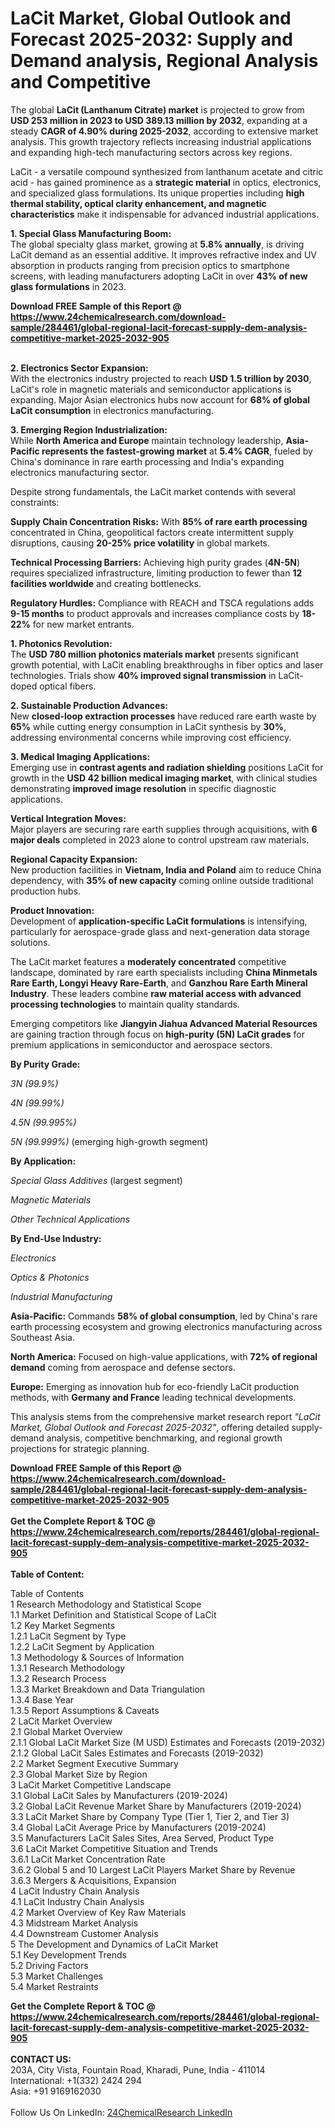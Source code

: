 <h1>LaCit Market, Global Outlook and Forecast 2025-2032: Supply and Demand analysis, Regional Analysis and Competitive</h1><p>The global <strong>LaCit (Lanthanum Citrate) market</strong> is projected to grow from <strong>USD 253 million in 2023 to USD 389.13 million by 2032</strong>, expanding at a steady <strong>CAGR of 4.90% during 2025-2032</strong>, according to extensive market analysis. This growth trajectory reflects increasing industrial applications and expanding high-tech manufacturing sectors across key regions.</p><p>LaCit - a versatile compound synthesized from lanthanum acetate and citric acid - has gained prominence as a <strong>strategic material</strong> in optics, electronics, and specialized glass formulations. Its unique properties including <strong>high thermal stability, optical clarity enhancement, and magnetic characteristics</strong> make it indispensable for advanced industrial applications.</p><p><strong>1. Special Glass Manufacturing Boom:</strong><br>
The global specialty glass market, growing at <strong>5.8% annually</strong>, is driving LaCit demand as an essential additive. It improves refractive index and UV absorption in products ranging from precision optics to smartphone screens, with leading manufacturers adopting LaCit in over <strong>43% of new glass formulations</strong> in 2023.</p><div><b>Download FREE Sample of this Report @ 
            <a href="https://www.24chemicalresearch.com/download-sample/284461/global-regional-lacit-forecast-supply-dem-analysis-competitive-market-2025-2032-905">
            https://www.24chemicalresearch.com/download-sample/284461/global-regional-lacit-forecast-supply-dem-analysis-competitive-market-2025-2032-905</a></b></div><br><p><strong>2. Electronics Sector Expansion:</strong><br>
With the electronics industry projected to reach <strong>USD 1.5 trillion by 2030</strong>, LaCit's role in magnetic materials and semiconductor applications is expanding. Major Asian electronics hubs now account for <strong>68% of global LaCit consumption</strong> in electronics manufacturing.</p><p><strong>3. Emerging Region Industrialization:</strong><br>
While <strong>North America and Europe</strong> maintain technology leadership, <strong>Asia-Pacific represents the fastest-growing market</strong> at <strong>5.4% CAGR</strong>, fueled by China's dominance in rare earth processing and India's expanding electronics manufacturing sector.</p><p>Despite strong fundamentals, the LaCit market contends with several constraints:</p><p><strong>Supply Chain Concentration Risks:</strong> With <strong>85% of rare earth processing</strong> concentrated in China, geopolitical factors create intermittent supply disruptions, causing <strong>20-25% price volatility</strong> in global markets.</p><p><strong>Technical Processing Barriers:</strong> Achieving high purity grades (<strong>4N-5N</strong>) requires specialized infrastructure, limiting production to fewer than <strong>12 facilities worldwide</strong> and creating bottlenecks.</p><p><strong>Regulatory Hurdles:</strong> Compliance with REACH and TSCA regulations adds <strong>9-15 months</strong> to product approvals and increases compliance costs by <strong>18-22%</strong> for new market entrants.</p><p><strong>1. Photonics Revolution:</strong><br>
The <strong>USD 780 million photonics materials market</strong> presents significant growth potential, with LaCit enabling breakthroughs in fiber optics and laser technologies. Trials show <strong>40% improved signal transmission</strong> in LaCit-doped optical fibers.</p><p><strong>2. Sustainable Production Advances:</strong><br>
New <strong>closed-loop extraction processes</strong> have reduced rare earth waste by <strong>65%</strong> while cutting energy consumption in LaCit synthesis by <strong>30%</strong>, addressing environmental concerns while improving cost efficiency.</p><p><strong>3. Medical Imaging Applications:</strong><br>
Emerging use in <strong>contrast agents and radiation shielding</strong> positions LaCit for growth in the <strong>USD 42 billion medical imaging market</strong>, with clinical studies demonstrating <strong>improved image resolution</strong> in specific diagnostic applications.</p><p><strong>Vertical Integration Moves:</strong><br>
	Major players are securing rare earth supplies through acquisitions, with <strong>6 major deals</strong> completed in 2023 alone to control upstream raw materials.</p><p><strong>Regional Capacity Expansion:</strong><br>
	New production facilities in <strong>Vietnam, India and Poland</strong> aim to reduce China dependency, with <strong>35% of new capacity</strong> coming online outside traditional production hubs.</p><p><strong>Product Innovation:</strong><br>
	Development of <strong>application-specific LaCit formulations</strong> is intensifying, particularly for aerospace-grade glass and next-generation data storage solutions.</p><p>The LaCit market features a <strong>moderately concentrated</strong> competitive landscape, dominated by rare earth specialists including <strong>China Minmetals Rare Earth, Longyi Heavy Rare-Earth</strong>, and <strong>Ganzhou Rare Earth Mineral Industry</strong>. These leaders combine <strong>raw material access with advanced processing technologies</strong> to maintain quality standards.</p><p>Emerging competitors like <strong>Jiangyin Jiahua Advanced Material Resources</strong> are gaining traction through focus on <strong>high-purity (5N) LaCit grades</strong> for premium applications in semiconductor and aerospace sectors.</p><p><strong>By Purity Grade:</strong></p><p><em>3N (99.9%)</em></p><p><em>4N (99.99%)</em></p><p><em>4.5N (99.995%)</em></p><p><em>5N (99.999%)</em> (emerging high-growth segment)</p><p><strong>By Application:</strong></p><p><em>Special Glass Additives</em> (largest segment)</p><p><em>Magnetic Materials</em></p><p><em>Other Technical Applications</em></p><p><strong>By End-Use Industry:</strong></p><p><em>Electronics</em></p><p><em>Optics &amp; Photonics</em></p><p><em>Industrial Manufacturing</em></p><p><strong>Asia-Pacific:</strong> Commands <strong>58% of global consumption</strong>, led by China's rare earth processing ecosystem and growing electronics manufacturing across Southeast Asia.</p><p><strong>North America:</strong> Focused on high-value applications, with <strong>72% of regional demand</strong> coming from aerospace and defense sectors.</p><p><strong>Europe:</strong> Emerging as innovation hub for eco-friendly LaCit production methods, with <strong>Germany and France</strong> leading technical developments.</p><p>This analysis stems from the comprehensive market research report <em>"LaCit Market, Global Outlook and Forecast 2025-2032"</em>, offering detailed supply-demand analysis, competitive benchmarking, and regional growth projections for strategic planning.</p><div><b>Download FREE Sample of this Report @ 
            <a href="https://www.24chemicalresearch.com/download-sample/284461/global-regional-lacit-forecast-supply-dem-analysis-competitive-market-2025-2032-905">
            https://www.24chemicalresearch.com/download-sample/284461/global-regional-lacit-forecast-supply-dem-analysis-competitive-market-2025-2032-905</a></b></div><br><div><b>Get the Complete Report & TOC @ 
            <a href="https://www.24chemicalresearch.com/reports/284461/global-regional-lacit-forecast-supply-dem-analysis-competitive-market-2025-2032-905">
            https://www.24chemicalresearch.com/reports/284461/global-regional-lacit-forecast-supply-dem-analysis-competitive-market-2025-2032-905</a></b></div><br>
            <b>Table of Content:</b><p>Table of Contents<br />
1 Research Methodology and Statistical Scope<br />
1.1 Market Definition and Statistical Scope of LaCit<br />
1.2 Key Market Segments<br />
1.2.1 LaCit Segment by Type<br />
1.2.2 LaCit Segment by Application<br />
1.3 Methodology & Sources of Information<br />
1.3.1 Research Methodology<br />
1.3.2 Research Process<br />
1.3.3 Market Breakdown and Data Triangulation<br />
1.3.4 Base Year<br />
1.3.5 Report Assumptions & Caveats<br />
2 LaCit Market Overview<br />
2.1 Global Market Overview<br />
2.1.1 Global LaCit Market Size (M USD) Estimates and Forecasts (2019-2032)<br />
2.1.2 Global LaCit Sales Estimates and Forecasts (2019-2032)<br />
2.2 Market Segment Executive Summary<br />
2.3 Global Market Size by Region<br />
3 LaCit Market Competitive Landscape<br />
3.1 Global LaCit Sales by Manufacturers (2019-2024)<br />
3.2 Global LaCit Revenue Market Share by Manufacturers (2019-2024)<br />
3.3 LaCit Market Share by Company Type (Tier 1, Tier 2, and Tier 3)<br />
3.4 Global LaCit Average Price by Manufacturers (2019-2024)<br />
3.5 Manufacturers LaCit Sales Sites, Area Served, Product Type<br />
3.6 LaCit Market Competitive Situation and Trends<br />
3.6.1 LaCit Market Concentration Rate<br />
3.6.2 Global 5 and 10 Largest LaCit Players Market Share by Revenue<br />
3.6.3 Mergers & Acquisitions, Expansion<br />
4 LaCit Industry Chain Analysis<br />
4.1 LaCit Industry Chain Analysis<br />
4.2 Market Overview of Key Raw Materials<br />
4.3 Midstream Market Analysis<br />
4.4 Downstream Customer Analysis<br />
5 The Development and Dynamics of LaCit Market <br />
5.1 Key Development Trends<br />
5.2 Driving Factors<br />
5.3 Market Challenges<br />
5.4 Market Restraints<br />
</p><div><b>Get the Complete Report & TOC @ 
            <a href="https://www.24chemicalresearch.com/reports/284461/global-regional-lacit-forecast-supply-dem-analysis-competitive-market-2025-2032-905">
            https://www.24chemicalresearch.com/reports/284461/global-regional-lacit-forecast-supply-dem-analysis-competitive-market-2025-2032-905</a></b></div><br><b>CONTACT US:</b><br>
            203A, City Vista, Fountain Road, Kharadi, Pune, India - 411014<br>
            International: +1(332) 2424 294<br>
            Asia: +91 9169162030 <br><br>
            Follow Us On LinkedIn: <a href="https://www.linkedin.com/company/24chemicalresearch/">24ChemicalResearch LinkedIn</a>